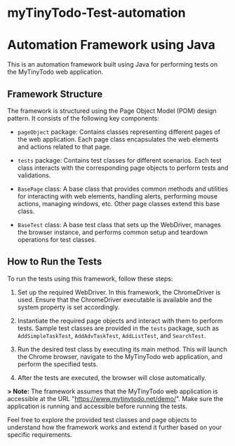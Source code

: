 # myTinyTodo-Test-automation

# Automation Framework using Java

This is an automation framework built using Java for performing tests on the MyTinyTodo web application.

## Framework Structure

The framework is structured using the Page Object Model (POM) design pattern. It consists of the following key components:

- `pageObject` package: Contains classes representing different pages of the web application. Each page class encapsulates the web elements and actions related to that page.

- `tests` package: Contains test classes for different scenarios. Each test class interacts with the corresponding page objects to perform tests and validations.

- `BasePage` class: A base class that provides common methods and utilities for interacting with web elements, handling alerts, performing mouse actions, managing windows, etc. Other page classes extend this base class.

- `BaseTest` class: A base test class that sets up the WebDriver, manages the browser instance, and performs common setup and teardown operations for test classes.

## How to Run the Tests

To run the tests using this framework, follow these steps:

1. Set up the required WebDriver. In this framework, the ChromeDriver is used. Ensure that the ChromeDriver executable is available and the system property is set accordingly.

2. Instantiate the required page objects and interact with them to perform tests. Sample test classes are provided in the `tests` package, such as `AddSimpleTaskTest`, `AddAdvTaskTest`, `AddListTest`, and `SearchTest`.

3. Run the desired test class by executing its main method. This will launch the Chrome browser, navigate to the MyTinyTodo web application, and perform the specified tests.

4. After the tests are executed, the browser will close automatically.

**> Note:** The framework assumes that the MyTinyTodo web application is accessible at the URL "https://www.mytinytodo.net/demo/". Make sure the application is running and accessible before running the tests.

Feel free to explore the provided test classes and page objects to understand how the framework works and extend it further based on your specific requirements.
